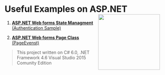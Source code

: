 # Useful Examples on ASP.NET  <img src="https://cloud.githubusercontent.com/assets/24522089/24391421/08a39e1e-13a0-11e7-85af-51c0f5f76a6a.png" align="right" width="200px" height="180px" /> 


1. [**ASP.NET Web forms State Managment** (Authentication Sample)](https://github.com/tigranv/Useful_Examples_ASP.NET/tree/master/State%20Managment) 

2. [**ASP.NET Web forms Page Class** (PageEvenst)](https://github.com/tigranv/Useful_Examples_ASP.NET/tree/master/ASP.NET%20Page%20Class) 


> This project written on C# 6.0, .NET Framework 4.6 Visual Studio 2015 Comunity Edition

